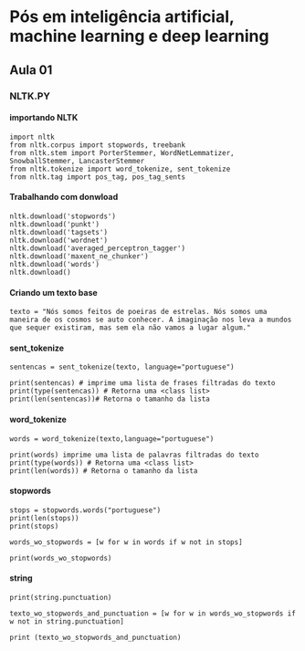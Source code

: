 # Pós em inteligência artificial, machine learning e deep learning

## Aula 01

### NLTK.PY

#### importando NLTK

    import nltk
    from nltk.corpus import stopwords, treebank
    from nltk.stem import PorterStemmer, WordNetLemmatizer, SnowballStemmer, LancasterStemmer
    from nltk.tokenize import word_tokenize, sent_tokenize
    from nltk.tag import pos_tag, pos_tag_sents

#### Trabalhando com donwload

    nltk.download('stopwords')
    nltk.download('punkt')
    nltk.download('tagsets')
    nltk.download('wordnet')
    nltk.download('averaged_perceptron_tagger')
    nltk.download('maxent_ne_chunker')
    nltk.download('words')
    nltk.download()

#### Criando um texto base

    texto = "Nós somos feitos de poeiras de estrelas. Nós somos uma maneira de os cosmos se auto conhecer. A imaginação nos leva a mundos que sequer existiram, mas sem ela não vamos a lugar algum."

#### sent_tokenize

    sentencas = sent_tokenize(texto, language="portuguese")

    print(sentencas) # imprime uma lista de frases filtradas do texto
    print(type(sentencas)) # Retorna uma <class list>
    print(len(sentencas))# Retorna o tamanho da lista

#### word_tokenize

    words = word_tokenize(texto,language="portuguese")

    print(words) imprime uma lista de palavras filtradas do texto
    print(type(words)) # Retorna uma <class list>
    print(len(words)) # Retorna o tamanho da lista

#### stopwords

    stops = stopwords.words("portuguese")
    print(len(stops))
    print(stops)

    words_wo_stopwords = [w for w in words if w not in stops]

    print(words_wo_stopwords)

#### string

    print(string.punctuation)

    texto_wo_stopwords_and_punctuation = [w for w in words_wo_stopwords if w not in string.punctuation]

    print (texto_wo_stopwords_and_punctuation)
